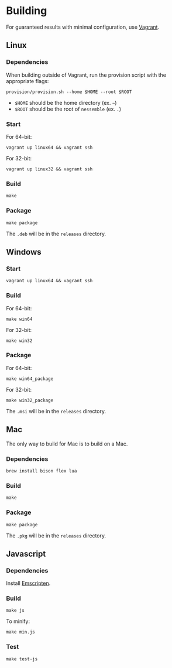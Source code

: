 # Building

For guaranteed results with minimal configuration, use
[Vagrant](https://www.vagrantup.com/).

## Linux

### Dependencies

When building outside of Vagrant, run the provision script with the appropriate
flags:

```text
provision/provision.sh --home $HOME --root $ROOT
```

* `$HOME` should be the home directory (ex. `~`)
* `$ROOT` should be the root of `nessemble` (ex. `.`)

### Start

For 64-bit:

```text
vagrant up linux64 && vagrant ssh
```

For 32-bit:

```text
vagrant up linux32 && vagrant ssh
```

### Build

```text
make
```

### Package

```text
make package
```

The `.deb` will be in the `releases` directory.

## Windows

### Start

```text
vagrant up linux64 && vagrant ssh
```

### Build

For 64-bit:

```text
make win64
```

For 32-bit:

```text
make win32
```

### Package

For 64-bit:

```text
make win64_package
```

For 32-bit:

```text
make win32_package
```

The `.msi` will be in the `releases` directory.

## Mac

The only way to build for Mac is to build on a Mac.

### Dependencies

```text
brew install bison flex lua
```

### Build

```text
make
```

### Package

```text
make package
```

The `.pkg` will be in the `releases` directory.

## Javascript

### Dependencies

Install [Emscripten](http://kripken.github.io/emscripten-site/).

### Build

```text
make js
```

To minify:

```text
make min.js
```

### Test

```text
make test-js
```

